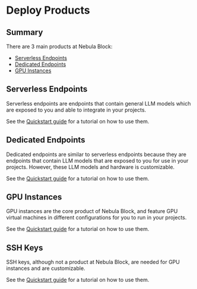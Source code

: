 # Deploy Products

## Summary

There are 3 main products at Nebula Block:
- [Serverless Endpoints](../Serverless_Endpoints/Overview.md)
- [Dedicated Endpoints](../Dedicated_Endpoints/Overview.md)
- [GPU Instances](../GPU_Instances/Overview.md)

## Serverless Endpoints

Serverless endpoints are endpoints that contain general LLM models which are exposed to you and able to integrate in your projects.

See the [Quickstart guide](../Serverless_Endpoints/Quickstart.md) for a tutorial on how to use them.

## Dedicated Endpoints

Dedicated endpoints are similar to serverless endpoints because they are endpoints that contain LLM models that are exposed to you for use in your projects.
However, these LLM models and hardware is customizable.

See the [Quickstart guide](../Dedicated_Endpoints/Quickstart.md) for a tutorial on how to use them.

## GPU Instances

GPU instances are the core product of Nebula Block, and feature GPU virtual machines in different
configurations for you to run in your projects.

See the [Quickstart guide](../GPU_Instances/Quickstart.md) for a tutorial on how to use them.

## SSH Keys

SSH keys, although not a product at Nebula Block, are needed for GPU instances and are customizable.

See the [Quickstart guide](../SSH_Keys/Quickstart.md) for a tutorial on how to use them.
